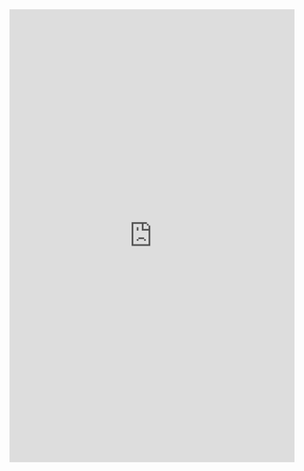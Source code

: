 <iframe src="https://docs.google.com/gview?url=https://github.com/ThomasMatthews314/ThomasMatthews314.github.io/raw/master/pdfs/Resume.pdf&embedded=true" style="width:100%;height:800px" frameborder="0"></iframe>
